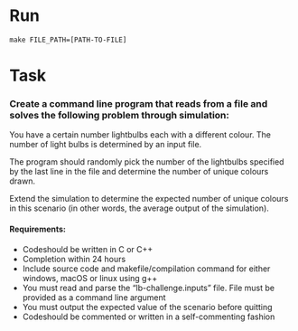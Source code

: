 # Run

`make FILE_PATH=[PATH-TO-FILE]`


# Task

### Create a command line program that reads from a file and solves the following problem through simulation:

You have a certain number lightbulbs each with a different colour. The number of light bulbs is determined by an input file. 

The program should randomly pick the number of the lightbulbs specified by the last line in the file and determine the number of unique colours drawn.

Extend the simulation to determine the expected number of unique colours in this scenario (in other words, the average output of the simulation).

#### Requirements:
 - Codeshould be written in C or C++
 - Completion within 24 hours
 - Include source code and makefile/compilation command for either windows, macOS or linux using g++
 - You must read and parse the “lb-challenge.inputs” file. File must be provided as a command line argument
 - You must output the expected value of the scenario before quitting
 - Codeshould be commented or written in a self-commenting fashion